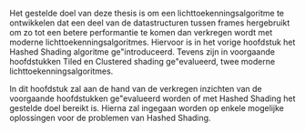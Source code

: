 Het gestelde doel van deze thesis is om een lichttoekenningsalgoritme te 
ontwikkelen dat een deel van de datastructuren tussen frames hergebruikt om zo
tot een betere performantie te komen dan verkregen wordt met moderne 
lichttoekenningsalgoritmes. Hiervoor is in het vorige hoofdstuk het Hashed 
Shading algoritme ge\"introduceerd. Tevens zijn in voorgaande hoofdstukken 
Tiled en Clustered shading ge\"evalueerd, twee moderne 
lichttoekenningsalgoritmes.

In dit hoofdstuk zal aan de hand van de verkregen inzichten van de voorgaande
hoofdstukken ge\"evalueerd worden of met Hashed Shading het gestelde doel 
bereikt is. Hierna zal ingegaan worden op enkele mogelijke oplossingen voor de
problemen van Hashed Shading.


